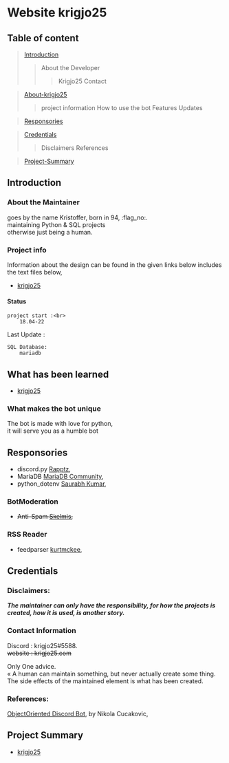 # Website krigjo25

## Table of content

> [Introduction](#Introduction)
>> About the Developer
>>> Krigjo25
>>> Contact

> [About-krigjo25](#About-krigjo25)
>> project information 
>> How to use the bot
>> Features
>> Updates

> [Responsories](#Responsories)

> [Credentials](#Credentials)
>> Disclaimers
>> References

> [Project-Summary](#project-Summary)

## Introduction

### About the Maintainer

goes by the name Kristoffer, born in 94, :flag_no:.<br>
maintaining Python & SQL projects<br>
otherwise just being a human.

### Project info

Information about the design can be found in the given links below
includes the text files below,

*   [krigjo25]()

#### Status

    project start :<br>
        18.04-22

   Last Update :<br>


    SQL Database:
        mariadb

## What has been learned

*   [krigjo25]()


### What makes the bot unique

The bot is made with love for python,<br> 
it will serve you as a humble bot


## Responsories

- discord.py [Rapptz](https://github.com/Rapptz/discord.py),  <br>
- MariaDB [MariaDB Community](https://github.com/mariadb-corporation/mariadb-connector-python), <br>
- python_dotenv [Saurabh Kumar](https://github.com/motdotla/dotenv),<br>

### BotModeration
- ~~Anti-Spam [Skelmis](https://github.com/Skelmis/DPY-Anti-Spam/commits?author=Skelmis),~~<br>

### RSS Reader
- feedparser [kurtmckee](https://github.com/kurtmckee/feedparser),<br>

## Credentials

### Disclaimers:

***The maintainer can only have the responsibility, for how the projects is created, how it is used,  is another story.***

### Contact Information

Discord : krigjo25#5588.<br>
~~website : krigjo25.com~~

Only One advice.<br>
« A human can maintain something, but never actually create some thing. The side effects of the maintained element is what has been created.

### References:

[ObjectOriented Discord Bot](https://nik.re/posts/2021-09-25/object_oriented_discord_bot), by Nikola Cucakovic,

## Project Summary

*   [krigjo25]()